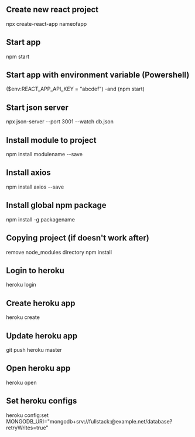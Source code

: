 ## Create new react project
npx create-react-app nameofapp

## Start app
npm start

## Start app with environment variable (Powershell)
($env:REACT_APP_API_KEY = "abcdef") -and (npm start)

## Start json server
npx json-server --port 3001 --watch db.json

## Install module to project
npm install modulename --save

## Install axios
npm install axios --save

## Install global npm package
npm install -g packagename

## Copying project (if doesn't work after)
remove node_modules directory
npm install

## Login to heroku
heroku login

## Create heroku app
heroku create

## Update heroku app
git push heroku master

## Open heroku app
heroku open

## Set heroku configs
heroku config:set MONGODB_URI="mongodb+srv://fullstack:<password>@example.net/database?retryWrites=true"

